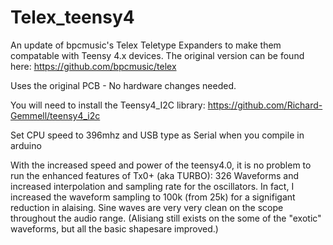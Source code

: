 # Telex_teensy4
An update of bpcmusic's Telex Teletype Expanders to make them compatable with Teensy 4.x devices.     The original version can be found here: https://github.com/bpcmusic/telex

Uses the original PCB - No hardware changes needed.

You will need to install the Teensy4_I2C library:   https://github.com/Richard-Gemmell/teensy4_i2c 


Set CPU speed to 396mhz  and USB type as Serial when you compile in arduino

With the increased speed and power of the teensy4.0, it is no problem to run the enhanced features of Tx0+ (aka TURBO): 326 Waveforms and increased interpolation and sampling rate for the oscillators.   In fact, I increased the waveform sampling to 100k (from 25k) for a signifigant reduction in alaising. Sine waves are very very clean on the scope throughout the audio range. (Alisiang still exists on the some of the "exotic" waveforms, but all the basic shapesare improved.)  
